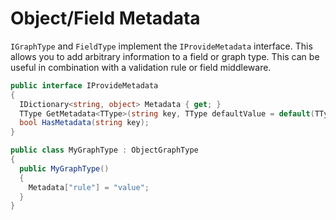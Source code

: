 # Object/Field Metadata

`IGraphType` and `FieldType` implement the `IProvideMetadata` interface.  This allows you to add arbitrary information to a field or graph type.  This can be useful in combination with a validation rule or field middleware.

```csharp
public interface IProvideMetadata
{
  IDictionary<string, object> Metadata { get; }
  TType GetMetadata<TType>(string key, TType defaultValue = default(TType));
  bool HasMetadata(string key);
}
```

```csharp
public class MyGraphType : ObjectGraphType
{
  public MyGraphType()
  {
    Metadata["rule"] = "value";
  }
}
```

